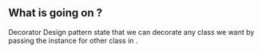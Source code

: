 ## What is going on ? 

Decorator Design pattern state that we can decorate any class we want by passing the instance for other class in . 
